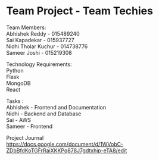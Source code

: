 # Team Project - Team Techies


Team Members: <br/>
Abhishek Reddy - 015489240 <br/>
Sai Kapadekar - 015937727 <br/>
Nidhi Tholar Kuchur - 014738776 <br/>
Sameer Joshi - 015219308 <br/>


Technology Requirements:<br/>
Python <br/>
Flask <br/>
MongoDB <br/>
React <br/>


Tasks :<br/>
Abhishek  - Frontend and Documentation <br/>
Nidhi  - Backend and Database <br/>
Sai  - AWS<br/>
Sameer - Frontend <br/>

Project Journal <br/>
https://docs.google.com/document/d/1WVobC-ZDbBfdKoTGFrRaiXKKPq878J7gdtxhip-eTA8/edit
